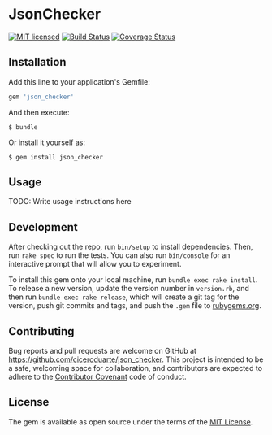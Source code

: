 # JsonChecker

[![MIT licensed](https://img.shields.io/badge/license-MIT-blue.svg)](https://raw.githubusercontent.com/hyperium/hyper/master/LICENSE)
[![Build Status](https://travis-ci.org/ciceroduarte/json_checker.svg?branch=master)](https://travis-ci.org/ciceroduarte/json_checker)
[![Coverage Status](https://coveralls.io/repos/github/ciceroduarte/json_checker/badge.svg?branch=master)](https://coveralls.io/github/ciceroduarte/json_checker?branch=master)

## Installation

Add this line to your application's Gemfile:

```ruby
gem 'json_checker'
```

And then execute:

    $ bundle

Or install it yourself as:

    $ gem install json_checker

## Usage

TODO: Write usage instructions here

## Development

After checking out the repo, run `bin/setup` to install dependencies. Then, run `rake spec` to run the tests. You can also run `bin/console` for an interactive prompt that will allow you to experiment.

To install this gem onto your local machine, run `bundle exec rake install`. To release a new version, update the version number in `version.rb`, and then run `bundle exec rake release`, which will create a git tag for the version, push git commits and tags, and push the `.gem` file to [rubygems.org](https://rubygems.org).

## Contributing

Bug reports and pull requests are welcome on GitHub at https://github.com/ciceroduarte/json_checker. This project is intended to be a safe, welcoming space for collaboration, and contributors are expected to adhere to the [Contributor Covenant](http://contributor-covenant.org) code of conduct.


## License

The gem is available as open source under the terms of the [MIT License](http://opensource.org/licenses/MIT).